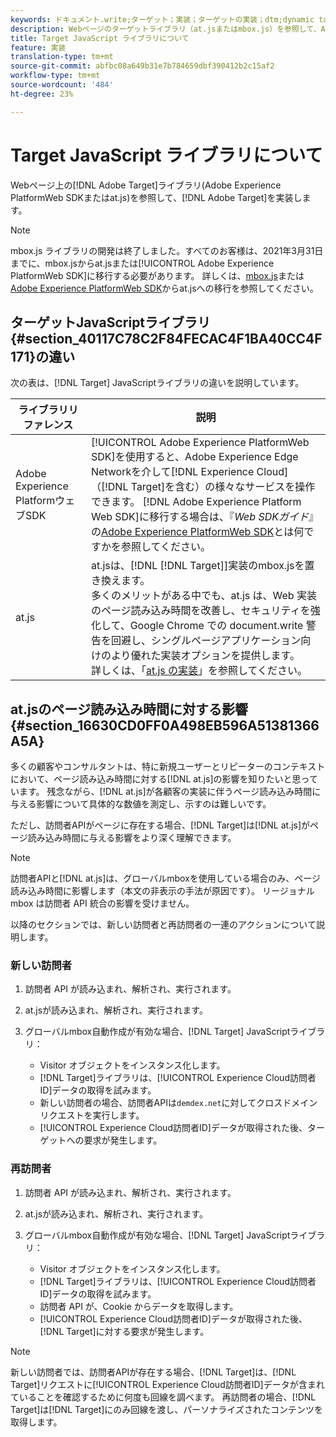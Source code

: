 ```yaml
---
keywords: ドキュメント.write;ターゲット；実装；ターゲットの実装；dtm;dynamic tag management;at.js;mbox.js;ターゲット.js;mbox;adobe experience platform web skd;aep web sdk;web sdk
description: Webページのターゲットライブラリ（at.jsまたはmbox.js）を参照して、Adobe Targetを実装します。
title: Target JavaScript ライブラリについて
feature: 実装
translation-type: tm+mt
source-git-commit: abfbc08a649b31e7b784659dbf390412b2c15af2
workflow-type: tm+mt
source-wordcount: '484'
ht-degree: 23%

---
```



# Target JavaScript ライブラリについて

Webページ上の[!DNL Adobe Target]ライブラリ(Adobe Experience PlatformWeb SDKまたはat.js)を参照して、[!DNL Adobe Target]を実装します。

>[!NOTE]
>
>mbox.js ライブラリの開発は終了しました。すべてのお客様は、2021年3月31日までに、mbox.jsからat.jsまたは[!UICONTROL Adobe Experience PlatformWeb SDK]に移行する必要があります。 詳しくは、[mbox.js](/help/c-implementing-target/c-implementing-target-for-client-side-web/t-mbox-download/c-target-atjs-implementation/target-migrate-atjs.md#task_DE55DCE9AC2F49728395665DE1B1E6EA)または[Adobe Experience PlatformWeb SDK](/help/c-implementing-target/c-implementing-target-for-client-side-web/aep-web-sdk.md)からat.jsへの移行を参照してください。

## ターゲットJavaScriptライブラリ{#section_40117C78C2F84FECAC4F1BA40CC4F171}の違い

次の表は、[!DNL Target] JavaScriptライブラリの違いを説明しています。

| ライブラリリファレンス | 説明 |
|--- |--- |
| Adobe Experience PlatformウェブSDK | [!UICONTROL Adobe Experience PlatformWeb SDK]を使用すると、Adobe Experience Edge Networkを介して[!DNL Experience Cloud]（[!DNL Target]を含む）の様々なサービスを操作できます。 [!DNL Adobe Experience Platform Web SDK]に移行する場合は、『*Web SDKガイド*』の[Adobe Experience PlatformWeb SDK](/help/c-implementing-target/c-implementing-target-for-client-side-web/aep-web-sdk.md)とは何ですかを参照してください。 |
| at.js | at.jsは、[!DNL [!DNL Target]]実装のmbox.jsを置き換えます。<br>多くのメリットがある中でも、at.js は、Web 実装のページ読み込み時間を改善し、セキュリティを強化して、Google Chrome での document.write 警告を回避し、シングルページアプリケーション向けのより優れた実装オプションを提供します。<br>詳しくは、「[at.js の実装](/help/c-implementing-target/c-implementing-target-for-client-side-web/t-mbox-download/c-target-atjs-implementation/target-atjs-implementation.md)」を参照してください。 |

## at.jsのページ読み込み時間に対する影響{#section_16630CD0FF0A498EB596A51381366A5A}

多くの顧客やコンサルタントは、特に新規ユーザーとリピーターのコンテキストにおいて、ページ読み込み時間に対する[!DNL at.js]の影響を知りたいと思っています。 残念ながら、[!DNL at.js]が各顧客の実装に伴うページ読み込み時間に与える影響について具体的な数値を測定し、示すのは難しいです。

ただし、訪問者APIがページに存在する場合、[!DNL Target]は[!DNL at.js]がページ読み込み時間に与える影響をより深く理解できます。

>[!NOTE]
>
>訪問者APIと[!DNL at.js]は、グローバルmboxを使用している場合のみ、ページ読み込み時間に影響します（本文の非表示の手法が原因です）。 リージョナル mbox は訪問者 API 統合の影響を受けません。

以降のセクションでは、新しい訪問者と再訪問者の一連のアクションについて説明します。

### 新しい訪問者

1. 訪問者 API が読み込まれ、解析され、実行されます。
1. at.jsが読み込まれ、解析され、実行されます。
1. グローバルmbox自動作成が有効な場合、[!DNL Target] JavaScriptライブラリ：

   * Visitor オブジェクトをインスタンス化します。
   * [!DNL Target]ライブラリは、[!UICONTROL Experience Cloud訪問者ID]データの取得を試みます。
   * 新しい訪問者の場合、訪問者APIは`demdex.net`に対してクロスドメインリクエストを実行します。
   * [!UICONTROL Experience Cloud訪問者ID]データが取得された後、ターゲットへの要求が発生します。

### 再訪問者

1. 訪問者 API が読み込まれ、解析され、実行されます。
1. at.jsが読み込まれ、解析され、実行されます。
1. グローバルmbox自動作成が有効な場合、[!DNL Target] JavaScriptライブラリ：

   * Visitor オブジェクトをインスタンス化します。
   * [!DNL Target]ライブラリは、[!UICONTROL Experience Cloud訪問者ID]データの取得を試みます。
   * 訪問者 API が、Cookie からデータを取得します。
   * [!UICONTROL Experience Cloud訪問者ID]データが取得された後、[!DNL Target]に対する要求が発生します。

>[!NOTE]
>
>新しい訪問者では、訪問者APIが存在する場合、[!DNL Target]は、[!DNL Target]リクエストに[!UICONTROL Experience Cloud訪問者ID]データが含まれていることを確認するために何度も回線を調べます。 再訪問者の場合、[!DNL Target]は[!DNL Target]にのみ回線を渡し、パーソナライズされたコンテンツを取得します。
